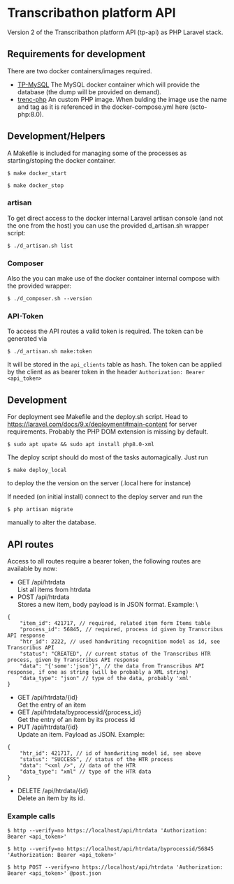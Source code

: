 # Transcribathon platform API

Version 2 of the Transcribathon platform API (tp-api) as PHP Laravel stack.

## Requirements for development

There are two docker containers/images required.

* [TP-MySQL](https://github.com/Facts-and-Files/tp-mysql)
The MySQL docker container which will provide the database (the dump will be provided on demand).
* [trenc-php](https://github.com/trenc/trenc-php)
An custom PHP image. When bulding the image use the name and tag as it is referenced in the docker-compose.yml here (scto-php:8.0).

## Development/Helpers

A Makefile is included for managing some of the processes as starting/stoping the docker container.

    $ make docker_start

    $ make docker_stop

### artisan

To get direct access to the docker internal Laravel artisan console (and not the one from the host) you can use the provided d_artisan.sh wrapper script:

    $ ./d_artisan.sh list

### Composer

Also the you can make use of the docker container internal compose with the provided wrapper:

    $ ./d_composer.sh --version

### API-Token

To access the API routes a valid token is required. The token can be generated via

    $ ./d_artisan.sh make:token

It will be stored in the `api_clients` table as hash. The token can be applied by the client as as bearer token in the header `Authorization: Bearer <api_token>`

## Development

For deployment see Makefile and the deploy.sh script.
Head to https://laravel.com/docs/9.x/deployment#main-content for server requirements. Probably the PHP DOM extension is missing by default.

    $ sudo apt upate && sudo apt install php8.0-xml

The deploy script should do most of the tasks automagically. Just run

    $ make deploy_local

to deploy the the version on the server (.local here for instance)

If needed (on initial install) connect to the deploy server and run the

    $ php artisan migrate

manually to alter the database.

## API routes

Access to all routes require a bearer token, the following routes are available by now:

* GET /api/htrdata \
List all items from htrdata
* POST /api/htrdata \
Stores a new item, body payload is in JSON format. Example: \
```
{
	"item_id": 421717, // required, related item form Items table 
	"process_id": 56845, // required, process id given by Transcribus API response
	"htr_id": 2222, // used handwriting recognition model as id, see Transcribus API
	"status": "CREATED", // current status of the Transcribus HTR process, given by Transcribus API response
	"data": "{'some':'json'}", // the data from Transcribus API response, if one as string (will be probably a XML string)
	"data_type": "json" // type of the data, probably 'xml'
}
```
* GET /api/htrdata/{id} \
Get the entry of an item
* GET /api/htrdata/byprocessid/{process_id} \
Get the entry of an item by its process id
* PUT /api/htrdata/{id} \
Update an item. Payload as JSON. Example:
```
{
	"htr_id": 421717, // id of handwriting model id, see above
	"status": "SUCCESS", // status of the HTR process
	"data": "<xml />", // data of the HTR
	"data_type": "xml" // type of the HTR data
}
```
* DELETE /api/htrdata/{id} \
Delete an item by its id.

### Example calls

    $ http --verify=no https://localhost/api/htrdata 'Authorization: Bearer <api_token>'

    $ http --verify=no https://localhost/api/htrdata/byprocessid/56845 'Authorization: Bearer <api_token>'

    $ http POST --verify=no https://localhost/api/htrdata 'Authorization: Bearer <api_token>' @post.json
